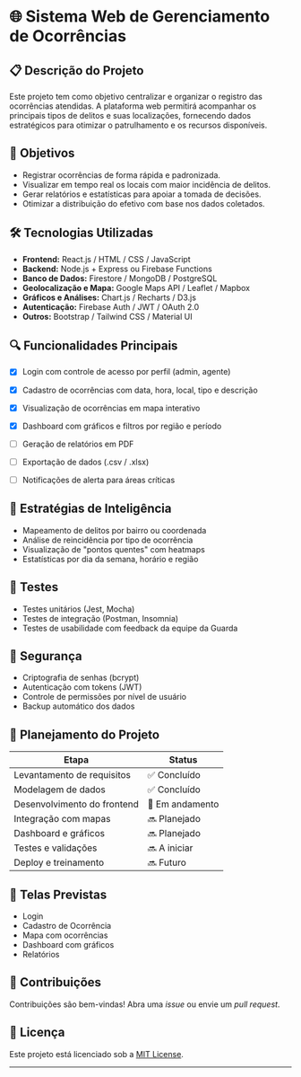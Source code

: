 # 🌐 Sistema Web de Gerenciamento de Ocorrências 

## 📋 Descrição do Projeto

Este projeto tem como objetivo centralizar e organizar o registro das ocorrências atendidas. A plataforma web permitirá acompanhar os principais tipos de delitos e suas localizações, fornecendo dados estratégicos para otimizar o patrulhamento e os recursos disponíveis.

## 🎯 Objetivos

- Registrar ocorrências de forma rápida e padronizada.
- Visualizar em tempo real os locais com maior incidência de delitos.
- Gerar relatórios e estatísticas para apoiar a tomada de decisões.
- Otimizar a distribuição do efetivo com base nos dados coletados.

## 🛠️ Tecnologias Utilizadas

- **Frontend:** React.js / HTML / CSS / JavaScript
- **Backend:** Node.js + Express ou Firebase Functions
- **Banco de Dados:** Firestore / MongoDB / PostgreSQL
- **Geolocalização e Mapa:** Google Maps API / Leaflet / Mapbox
- **Gráficos e Análises:** Chart.js / Recharts / D3.js
- **Autenticação:** Firebase Auth / JWT / OAuth 2.0
- **Outros:** Bootstrap / Tailwind CSS / Material UI

## 🔍 Funcionalidades Principais

- [x] Login com controle de acesso por perfil (admin, agente)
- [x] Cadastro de ocorrências com data, hora, local, tipo e descrição
- [x] Visualização de ocorrências em mapa interativo
- [x] Dashboard com gráficos e filtros por região e período
- [ ] Geração de relatórios em PDF
- [ ] Exportação de dados (.csv / .xlsx)
- [ ] Notificações de alerta para áreas críticas


## 🧠 Estratégias de Inteligência

- Mapeamento de delitos por bairro ou coordenada
- Análise de reincidência por tipo de ocorrência
- Visualização de "pontos quentes" com heatmaps
- Estatísticas por dia da semana, horário e região

## 🧪 Testes

- Testes unitários (Jest, Mocha)
- Testes de integração (Postman, Insomnia)
- Testes de usabilidade com feedback da equipe da Guarda

## 🔐 Segurança

- Criptografia de senhas (bcrypt)
- Autenticação com tokens (JWT)
- Controle de permissões por nível de usuário
- Backup automático dos dados

## 📅 Planejamento do Projeto

| Etapa                         | Status         |
|------------------------------|----------------|
| Levantamento de requisitos   | ✅ Concluído    |
| Modelagem de dados           | ✅ Concluído    |
| Desenvolvimento do frontend  | 🚧 Em andamento |
| Integração com mapas         | 🔜 Planejado    |
| Dashboard e gráficos         | 🔜 Planejado    |
| Testes e validações          | 🔜 A iniciar    |
| Deploy e treinamento         | 🔜 Futuro       |

## 📸 Telas Previstas

- Login
- Cadastro de Ocorrência
- Mapa com ocorrências
- Dashboard com gráficos
- Relatórios

## 🤝 Contribuições

Contribuições são bem-vindas! Abra uma *issue* ou envie um *pull request*.

## 📄 Licença

Este projeto está licenciado sob a [MIT License](LICENSE).

---

